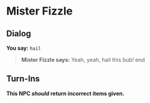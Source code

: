 # Mister Fizzle







## Dialog

**You say:** `hail`



>**Mister Fizzle says:** Yeah, yeah, hail this bub!
end



## Turn-Ins



**This NPC *should* return incorrect items given.**





